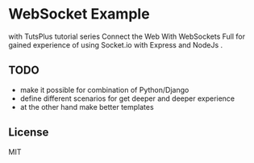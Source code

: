 # WebSocket Example
with TutsPlus tutorial series Connect the Web With WebSockets Full
for gained experience of using Socket.io with Express and NodeJs .


## TODO
- make it possible for combination of Python/Django
- define different scenarios for get deeper and deeper experience
- at the other hand make better templates

## License

MIT
